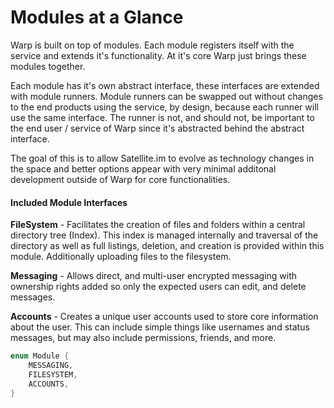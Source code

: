 # Modules at a Glance

Warp is built on top of modules. Each module registers itself with the service and extends it's functionality. At it's core Warp just brings these modules together.

Each module has it's own abstract interface, these interfaces are extended with module runners. Module runners can be swapped out without changes to the end products using the service, by design, because each runner will use the same interface. The runner is not, and should not, be important to the end user / service of Warp since it's abstracted behind the abstract interface.

The goal of this is to allow Satellite.im to evolve as technology changes in the space and better options appear with very minimal additonal development outside of Warp for core functionalities.

#### Included Module Interfaces

**FileSystem** - Facilitates the creation of files and folders within a central directory tree (Index). This index is managed internally and traversal of the directory as well as full listings, deletion, and creation is provided within this module. Additionally uploading files to the filesystem.

**Messaging** - Allows direct, and multi-user encrypted messaging with ownership rights added so only the expected users can edit, and delete messages. 

**Accounts** - Creates a unique user accounts used to store core information about the user. This can include simple things like usernames and status messages, but may also include permissions, friends, and more.


```rust
enum Module {
    MESSAGING,
    FILESYSTEM,
    ACCOUNTS,
}
```